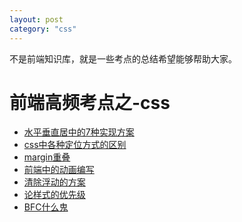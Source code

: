 ```yaml
---
layout: post
category: "css"
---
```


不是前端知识库，就是一些考点的总结希望能够帮助大家。

# 前端高频考点之-css

- [水平垂直居中的7种实现方案](/css/2015/10/02/%E6%B0%B4%E5%B9%B3%E5%9E%82%E7%9B%B4%E5%B1%85%E4%B8%AD%E7%9A%847%E7%A7%8D%E5%AE%9E%E7%8E%B0%E6%96%B9%E6%A1%88.html)
- [css中各种定位方式的区别](/css/2015/10/03/css%E4%B8%AD%E5%90%84%E7%A7%8D%E5%AE%9A%E4%BD%8D%E6%96%B9%E5%BC%8F%E7%9A%84%E5%8C%BA%E5%88%AB.html)
- [margin重叠](/css/2015/10/05/margin%E9%87%8D%E5%8F%A0%E5%8E%9F%E7%90%86%E5%88%A9%E5%BC%8A.html)
- [前端中的动画编写](/css/2015/10/05/%E5%89%8D%E7%AB%AF%E4%B8%AD%E7%9A%84%E5%8A%A8%E7%94%BB%E7%BC%96%E5%86%99.html)
- [清除浮动的方案](/css/2015/10/05/%E6%B8%85%E9%99%A4%E6%B5%AE%E5%8A%A8%E7%9A%84%E6%96%B9%E6%A1%88.html)
- [论样式的优先级](/css/2015/10/06/%E8%AE%BA%E6%A0%B7%E5%BC%8F%E7%9A%84%E4%BC%98%E5%85%88%E7%BA%A7.html)
- [BFC什么鬼]()